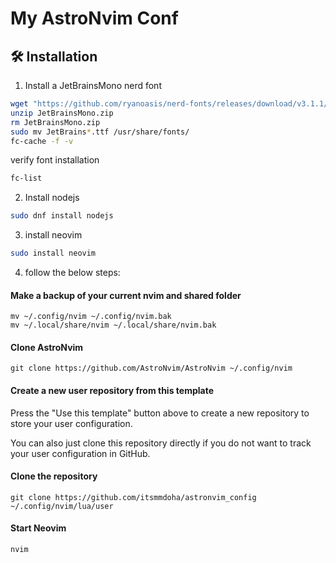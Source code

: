 # My AstroNvim Conf

## 🛠️ Installation

1. Install a JetBrainsMono nerd font

```bash
wget "https://github.com/ryanoasis/nerd-fonts/releases/download/v3.1.1/JetBrainsMono.zip"
unzip JetBrainsMono.zip
rm JetBrainsMono.zip
sudo mv JetBrains*.ttf /usr/share/fonts/
fc-cache -f -v
```

verify font installation 
```bash
fc-list
```

2. Install nodejs
```bash
sudo dnf install nodejs
```

3. install neovim
```bash
sudo install neovim
```

4. follow the below steps:

#### Make a backup of your current nvim and shared folder

```shell
mv ~/.config/nvim ~/.config/nvim.bak
mv ~/.local/share/nvim ~/.local/share/nvim.bak
```

#### Clone AstroNvim

```shell
git clone https://github.com/AstroNvim/AstroNvim ~/.config/nvim
```

#### Create a new user repository from this template

Press the "Use this template" button above to create a new repository to store your user configuration.

You can also just clone this repository directly if you do not want to track your user configuration in GitHub.

#### Clone the repository

```shell
git clone https://github.com/itsmmdoha/astronvim_config ~/.config/nvim/lua/user
```

#### Start Neovim

```shell
nvim
```
